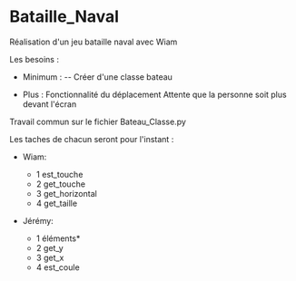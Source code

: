 # Bataille_Naval

Réalisation d'un jeu bataille naval avec Wiam 

Les besoins : 

- Minimum : 
-- Créer d'une classe bateau


- Plus  : 
    Fonctionnalité du déplacement
    Attente que la personne soit plus devant l'écran 

 
Travail commun sur le fichier Bateau_Classe.py

Les taches de chacun seront pour l'instant : 

- Wiam:
    + 1 est_touche 
    + 2 get_touche 
    + 3 get_horizontal 
    + 4 get_taille 

- Jérémy:
    + 1 éléments*
    + 2 get_y 
    + 3 get_x 
    + 4 est_coule 

